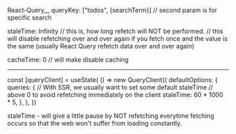 React-Query__
queryKey: ["todos", {searchTerm}] // second param is for specific search

staleTime: Infinity // this is, how long refetch will NOT be performed. // this will disable refetching over and over again if you fetch once and the value is the same (usually React Query refetch data over and over again)

cacheTime: 0 // will make disable caching

--------------

  const [queryClient] = useState(
    () =>
      new QueryClient({
        defaultOptions: {
          queries: {
            // With SSR, we usually want to set some default staleTime
            // above 0 to avoid refetching immediately on the client
            staleTime: 60 * 1000 * 5,
          },
        },
      })

staleTime - will give a little pause by NOT refetching everytime fetching occurs so that the web won't suffer from loading constantly. 


      







